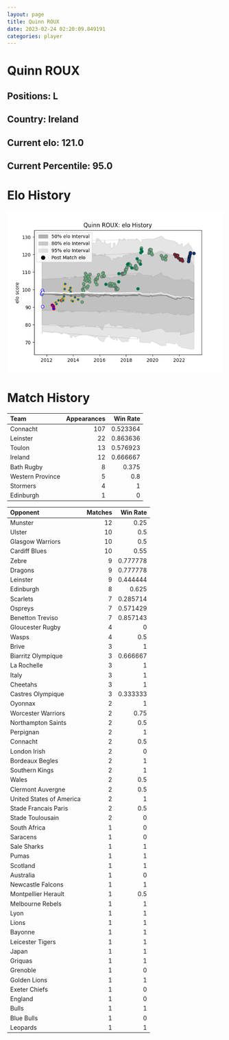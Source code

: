 ```yaml
---  
layout: page  
title: Quinn ROUX  
date: 2023-02-24 02:20:09.849191  
categories: player  
---
```

# Quinn ROUX

## Positions: L

## Country: Ireland

## Current elo: 121.0

## Current Percentile: 95.0

# Elo History


![elo history](history_QuinnROUX.png)
# Match History


| Team             |   Appearances |   Win Rate |
|:-----------------|--------------:|-----------:|
| Connacht         |           107 |   0.523364 |
| Leinster         |            22 |   0.863636 |
| Toulon           |            13 |   0.576923 |
| Ireland          |            12 |   0.666667 |
| Bath Rugby       |             8 |   0.375    |
| Western Province |             5 |   0.8      |
| Stormers         |             4 |   1        |
| Edinburgh        |             1 |   0        |

| Opponent                 |   Matches |   Win Rate |
|:-------------------------|----------:|-----------:|
| Munster                  |        12 |   0.25     |
| Ulster                   |        10 |   0.5      |
| Glasgow Warriors         |        10 |   0.5      |
| Cardiff Blues            |        10 |   0.55     |
| Zebre                    |         9 |   0.777778 |
| Dragons                  |         9 |   0.777778 |
| Leinster                 |         9 |   0.444444 |
| Edinburgh                |         8 |   0.625    |
| Scarlets                 |         7 |   0.285714 |
| Ospreys                  |         7 |   0.571429 |
| Benetton Treviso         |         7 |   0.857143 |
| Gloucester Rugby         |         4 |   0        |
| Wasps                    |         4 |   0.5      |
| Brive                    |         3 |   1        |
| Biarritz Olympique       |         3 |   0.666667 |
| La Rochelle              |         3 |   1        |
| Italy                    |         3 |   1        |
| Cheetahs                 |         3 |   1        |
| Castres Olympique        |         3 |   0.333333 |
| Oyonnax                  |         2 |   1        |
| Worcester Warriors       |         2 |   0.75     |
| Northampton Saints       |         2 |   0.5      |
| Perpignan                |         2 |   1        |
| Connacht                 |         2 |   0.5      |
| London Irish             |         2 |   0        |
| Bordeaux Begles          |         2 |   1        |
| Southern Kings           |         2 |   1        |
| Wales                    |         2 |   0.5      |
| Clermont Auvergne        |         2 |   0.5      |
| United States of America |         2 |   1        |
| Stade Francais Paris     |         2 |   0.5      |
| Stade Toulousain         |         2 |   0        |
| South Africa             |         1 |   0        |
| Saracens                 |         1 |   0        |
| Sale Sharks              |         1 |   1        |
| Pumas                    |         1 |   1        |
| Scotland                 |         1 |   1        |
| Australia                |         1 |   0        |
| Newcastle Falcons        |         1 |   1        |
| Montpellier Herault      |         1 |   0.5      |
| Melbourne Rebels         |         1 |   1        |
| Lyon                     |         1 |   1        |
| Lions                    |         1 |   1        |
| Bayonne                  |         1 |   1        |
| Leicester Tigers         |         1 |   1        |
| Japan                    |         1 |   1        |
| Griquas                  |         1 |   1        |
| Grenoble                 |         1 |   0        |
| Golden Lions             |         1 |   1        |
| Exeter Chiefs            |         1 |   0        |
| England                  |         1 |   0        |
| Bulls                    |         1 |   1        |
| Blue Bulls               |         1 |   0        |
| Leopards                 |         1 |   1        |